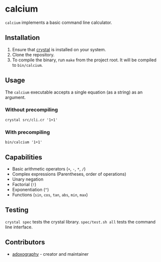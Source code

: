 # calcium

`calcium` implements a basic command line calculator.

## Installation

1. Ensure that [crystal](https://crystal-lang.org/reference/installation/) is installed on your system.
2. Clone the repository.
3. To compile the binary, run `make` from the project root. It will be compiled to `bin/calcium`.

## Usage

The `calcium` executable accepts a single equation (as a string) as an argument.

### Without precompiling

`crystal src/cli.cr '1+1'`

### With precompiling

`bin/calcium '1+1'`

## Capabilities

- Basic arithmetic operators (`+`, `-`, `*`, `/`)
- Complex expressions (Parentheses, order of operations)
- Unary negation
- Factorial (`!`)
- Exponentiation (`^`)
- Functions (`sin`, `cos`, `tan`, `abs`, `min`, `max`)

## Testing
`crystal spec` tests the crystal library. `spec/test.sh all` tests the command line interface.

## Contributors

- [adoxography](https://github.com/adoxography) - creator and maintainer
